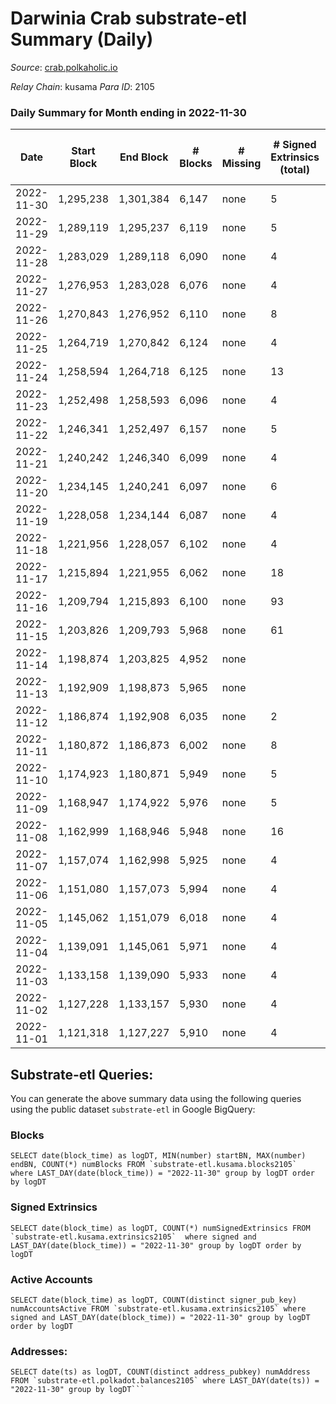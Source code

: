 # Darwinia Crab substrate-etl Summary (Daily)

_Source_: [crab.polkaholic.io](https://crab.polkaholic.io)

*Relay Chain*: kusama
*Para ID*: 2105



### Daily Summary for Month ending in 2022-11-30


| Date | Start Block | End Block | # Blocks | # Missing | # Signed Extrinsics (total) | # Active Accounts | # Addresses with Balances | # Events | # Transfers | # XCM Transfers In | # XCM Transfers Out |
| ---- | ----------- | --------- | -------- | --------- | --------------------------- | ----------------- | ------------------------- | -------- | ----------- | ------------------ | ------------------- |
| 2022-11-30 | 1,295,238 | 1,301,384 | 6,147 | none  | 5 | 2 | 52 | 12,380 | 61 ($0.001) |   | 1  |
| 2022-11-29 | 1,289,119 | 1,295,237 | 6,119 | none  | 5 | 2 | 52 | 12,328 | 61 ($0.003) | 1 ($0.006) | 1 ($0.0019) |
| 2022-11-28 | 1,283,029 | 1,289,118 | 6,090 | none  | 4 | 1 | 52 | 12,200 |   |   |   |
| 2022-11-27 | 1,276,953 | 1,283,028 | 6,076 | none  | 4 | 1 | 52 | 12,171 |   |   |   |
| 2022-11-26 | 1,270,843 | 1,276,952 | 6,110 | none  | 8 | 3 |  | 12,326 | 67 ($0.10) |   |   |
| 2022-11-25 | 1,264,719 | 1,270,842 | 6,124 | none  | 4 | 1 | 52 | 12,268 |   |   |   |
| 2022-11-24 | 1,258,594 | 1,264,718 | 6,125 | none  | 13 | 4 | 52 | 12,696 | 353 ($0.15) | 5 ($0.033) | 8 ($0.39) |
| 2022-11-23 | 1,252,498 | 1,258,593 | 6,096 | none  | 4 | 1 | 52 | 12,212 |   |   |   |
| 2022-11-22 | 1,246,341 | 1,252,497 | 6,157 | none  | 5 | 1 |  | 12,337 |   |   |   |
| 2022-11-21 | 1,240,242 | 1,246,340 | 6,099 | none  | 4 | 1 |  | 12,217 |   |   |   |
| 2022-11-20 | 1,234,145 | 1,240,241 | 6,097 | none  | 6 | 1 | 52 | 12,354 | 132 ($0.11) |   |   |
| 2022-11-19 | 1,228,058 | 1,234,144 | 6,087 | none  | 4 | 1 |  | 12,193 |   |   |   |
| 2022-11-18 | 1,221,956 | 1,228,057 | 6,102 | none  | 4 | 1 | 52 | 12,224 |   |   |   |
| 2022-11-17 | 1,215,894 | 1,221,955 | 6,062 | none  | 18 | 6 |  | 12,393 | 178 ($1.74) |   |   |
| 2022-11-16 | 1,209,794 | 1,215,893 | 6,100 | none  | 93 | 7 |  | 13,455 | 809 ($4.20) |   |   |
| 2022-11-15 | 1,203,826 | 1,209,793 | 5,968 | none  | 61 | 5 |  | 12,625 | 399 ($2.44) |   |   |
| 2022-11-14 | 1,198,874 | 1,203,825 | 4,952 | none  |  |  |  | 9,907 |   |   |   |
| 2022-11-13 | 1,192,909 | 1,198,873 | 5,965 | none  |  |  |  | 11,934 |   |   |   |
| 2022-11-12 | 1,186,874 | 1,192,908 | 6,035 | none  | 2 | 1 |  | 12,081 |   |   |   |
| 2022-11-11 | 1,180,872 | 1,186,873 | 6,002 | none  | 8 | 3 |  | 12,112 | 67 ($0.068) |   |   |
| 2022-11-10 | 1,174,923 | 1,180,871 | 5,949 | none  | 5 | 2 |  | 11,989 | 61 ($0.011) |   | 1 ($0.0099) |
| 2022-11-09 | 1,168,947 | 1,174,922 | 5,976 | none  | 5 | 2 | 50 | 12,041 | 66 ($0.056) |   |   |
| 2022-11-08 | 1,162,999 | 1,168,946 | 5,948 | none  | 16 | 4 |  | 12,384 | 414 ($0.36) |   |   |
| 2022-11-07 | 1,157,074 | 1,162,998 | 5,925 | none  | 4 | 1 |  | 11,870 |   |   |   |
| 2022-11-06 | 1,151,080 | 1,157,073 | 5,994 | none  | 4 | 1 |  | 12,007 |   |   |   |
| 2022-11-05 | 1,145,062 | 1,151,079 | 6,018 | none  | 4 | 1 |  | 12,055 |   |   |   |
| 2022-11-04 | 1,139,091 | 1,145,061 | 5,971 | none  | 4 | 1 |  | 11,962 |   |   |   |
| 2022-11-03 | 1,133,158 | 1,139,090 | 5,933 | none  | 4 | 1 | 50 | 11,885 |   |   |   |
| 2022-11-02 | 1,127,228 | 1,133,157 | 5,930 | none  | 4 | 1 |  | 11,879 |   |   |   |
| 2022-11-01 | 1,121,318 | 1,127,227 | 5,910 | none  | 4 | 1 | 50 | 11,840 |   |   |   |

## Substrate-etl Queries:
You can generate the above summary data using the following queries using the public dataset `substrate-etl` in Google BigQuery:


### Blocks
```
SELECT date(block_time) as logDT, MIN(number) startBN, MAX(number) endBN, COUNT(*) numBlocks FROM `substrate-etl.kusama.blocks2105`  where LAST_DAY(date(block_time)) = "2022-11-30" group by logDT order by logDT
```


### Signed Extrinsics
```
SELECT date(block_time) as logDT, COUNT(*) numSignedExtrinsics FROM `substrate-etl.kusama.extrinsics2105`  where signed and LAST_DAY(date(block_time)) = "2022-11-30" group by logDT order by logDT
```


### Active Accounts
```
SELECT date(block_time) as logDT, COUNT(distinct signer_pub_key) numAccountsActive FROM `substrate-etl.kusama.extrinsics2105` where signed and LAST_DAY(date(block_time)) = "2022-11-30" group by logDT order by logDT
```


### Addresses:
```
SELECT date(ts) as logDT, COUNT(distinct address_pubkey) numAddress FROM `substrate-etl.polkadot.balances2105` where LAST_DAY(date(ts)) = "2022-11-30" group by logDT```

